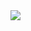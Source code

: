 <img src="https://capsule-render.vercel.app/api?type=venom&color=black&height=300&section=header&text=Minyeop%20Lee&fontSize=90" />
